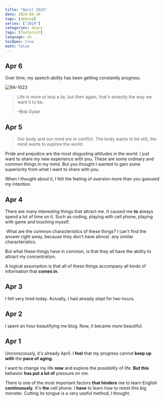 ```yaml
---
title: "April 2024"
date: 2024-04-30
tags: [debate]
series: ["2024"]
categories: diary
tags: [footprint]
language: en
tocOpen: true
math: false
---
```


## Apr 6

Over time, my speech ability has been getting constantly progress.

![RA-1023](https://dagwbl.oss-cn-chengdu.aliyuncs.com/picture/obsidian/image-20240406131231278.png)

> Life is more or less a lie, but then again, that's extactly the way we want it to be.
>
> <right>–Bob Dylan</right>



## Apr 5

> Our body and our mind are in conflict. The body wants to be still, the mind wants to explore the world.

Pride and prejudice are the most disgusting attitudes in the world. I just want to share my new experience with you. These are some ordinary and common things in my mind. But you thought I wanted to gain some superiority from what I want to share with you.

When I thought about it, I felt the feeling of aversion more than you guessed my intention.

## Apr 4

There are many interesting things that attract me. It caused me **to** always spend a lot of time on it. Such as coding, playing with cell phone, playing with game and touching myself.

 What are the common characteristics of these things? I can't find the answer right away, because they don't have almost  any similar characteristics.

But what these things have in common, is that they all have the ability to attract my concentration. 

A logical assumption is that all of these things accompany all kinds of information that **comes in**.

## Apr 3

I felt very tired today. Actually, I had already slept for two hours.

## Apr 2

I spent an hour beautifying me blog. Now, it became more beautiful.

## Apr 1

Unconsciously, it's already April. I **feel** that my progress cannot **keep up with** the **pace of aging.**

I want to change my life **now** and explore the possibility of life. **But this** behavior **has put a lot of** pressure on me.

There is one of the most important factors **that hinders** me to learn English **continuously**. It's **the** cell phone. I **have** to learn how to resist this big monster. Cutting its tongue is a very useful method, I thought.

